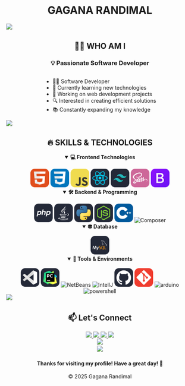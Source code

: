 # <div align="center">GAGANA RANDIMAL</div>
 
<img src="https://user-images.githubusercontent.com/73097560/115834477-dbab4500-a447-11eb-908a-139a6edaec5c.gif">

## <div align="center">👨‍💻 WHO AM I</div>

<div align="center">
    <h3>💡 Passionate Software Developer</h3>
    <ul align="left" style="display: inline-block; text-align: left;">
        <li>👨‍💻 Software Developer</li>
        <li>🌱 Currently learning new technologies</li>
        <li>💼 Working on web development projects</li>
        <li>🔍 Interested in creating efficient solutions</li>
        <li>📚 Constantly expanding my knowledge</li>
    </ul>
</div>

<img src="https://user-images.githubusercontent.com/73097560/115834477-dbab4500-a447-11eb-908a-139a6edaec5c.gif">

## <div align="center">🔥 SKILLS & TECHNOLOGIES</div>

<details open>
    <summary align="center"><b>💻 Frontend Technologies</b></summary>
    <br>
    <div align="center">
        <img src="https://github.com/tandpfun/skill-icons/blob/main/icons/HTML.svg" alt="HTML" width="50" height="50" />
        <img src="https://github.com/tandpfun/skill-icons/blob/main/icons/CSS.svg" alt="CSS" width="50" height="50" />
        <img src="https://github.com/tandpfun/skill-icons/blob/main/icons/JavaScript.svg" alt="JavaScript" width="50" height="50" />
        <img src="https://github.com/tandpfun/skill-icons/blob/main/icons/React-Dark.svg" alt="React" width="50" height="50" />
        <img src="https://github.com/tandpfun/skill-icons/blob/main/icons/TailwindCSS-Dark.svg" alt="TailwindCSS" width="50" height="50" />
        <img src="https://github.com/tandpfun/skill-icons/blob/main/icons/Sass.svg" alt="Sass" width="50" height="50" />
        <img src="https://github.com/tandpfun/skill-icons/blob/main/icons/Bootstrap.svg" alt="Bootstrap" width="50" height="50" />
    </div>
</details>

<details open>
    <summary align="center"><b>🛠️ Backend & Programming</b></summary>
    <br>
    <div align="center">
        <img src="https://github.com/tandpfun/skill-icons/blob/main/icons/PHP-Dark.svg" alt="PHP" width="50" height="50" />
        <img src="https://github.com/tandpfun/skill-icons/blob/main/icons/Java-Dark.svg" alt="Java" width="50" height="50" />
        <img src="https://github.com/tandpfun/skill-icons/blob/main/icons/Python-Dark.svg" alt="Python" width="50" height="50" />
        <img src="https://github.com/tandpfun/skill-icons/blob/main/icons/NodeJS-Dark.svg" alt="Node.js" width="50" height="50" />
        <img src="https://github.com/tandpfun/skill-icons/blob/main/icons/CPP.svg" alt="C++" width="50" height="50" />
        <img src="https://github.com/tandpfun/skill-icons/blob/main/icons/Compser.svg" alt="Composer" width="50" height="50" />
    </div>
</details>

<details open>
    <summary align="center"><b>⛃ Database</b></summary>
    <br>
    <div align="center">
        <img src="https://github.com/tandpfun/skill-icons/blob/main/icons/MySQL-Dark.svg" alt="MySQL" width="50" height="50" />
    </div>
</details>

<details open>
    <summary align="center"><b>🧊 Tools & Environments</b></summary>
    <br>
    <div align="center">
        <img src="https://github.com/tandpfun/skill-icons/blob/main/icons/VSCode-Dark.svg" alt="Visual Studio Code" width="50" height="50" />
        <img src="https://github.com/tandpfun/skill-icons/blob/main/icons/PyCharm-Dark.svg" alt="PyCharm" width="50" height="50" />
        <img src="https://upload.wikimedia.org/wikipedia/commons/9/98/Apache_NetBeans_Logo.svg" alt="NetBeans" width="50" height="50" />
        <img src="https://static-00.iconduck.com/assets.00/intellij-idea-icon-1024x1024-qizpvp2b.png" alt="IntellJ" width="50" height="50" />
        <img src="https://github.com/tandpfun/skill-icons/blob/main/icons/Github-Dark.svg" alt="GitHub" width="50" height="50" />
        <img src="https://github.com/tandpfun/skill-icons/blob/main/icons/Git.svg" alt="Git" width="50" height="50" />
        <img src="https://brandslogos.com/wp-content/uploads/thumbs/arduino-logo-vector-1.svg" alt="arduino" width="50" height="50" />
        <img src="https://upload.wikimedia.org/wikipedia/commons/2/2f/PowerShell_5.0_icon.png" alt="powershell" width="50" height="50" />
    </div>
</details>
 

<img src="https://user-images.githubusercontent.com/73097560/115834477-dbab4500-a447-11eb-908a-139a6edaec5c.gif">

## <div align="center">📫 Let's Connect</div>

<div align="center">
    <a href="mailto:work.gaganarandimal@gmail.com">
        <img src="https://img.shields.io/badge/Email-D14836?style=for-the-badge&logo=gmail&logoColor=white" />
    </a>
    <a href="https://github.com/gagana084" target="_blank">
        <img src="https://img.shields.io/badge/GitHub-100000?style=for-the-badge&logo=github&logoColor=white" />
    </a>
    <a href="#" target="_blank">
        <img src="https://img.shields.io/badge/Instagram-E4405F?style=for-the-badge&logo=instagram&logoColor=white" />
    </a>
    <a href="#" target="_blank">
        <img src="https://img.shields.io/badge/Facebook-1877F2?style=for-the-badge&logo=facebook&logoColor=white" />
    </a>
</div>

<div align="center">
    <img src="https://komarev.com/ghpvc/?username=GaganaRandimal&color=blue&style=for-the-badge" />
</div>

<div align="center">
    <img src="https://capsule-render.vercel.app/api?type=waving&color=0969da&height=100&section=footer" />
</div>

<div align="center">
    <h4>Thanks for visiting my profile! Have a great day! 👋</h4>
</div>

<div align="center">
    &copy; 2025 Gagana Randimal
</div>
